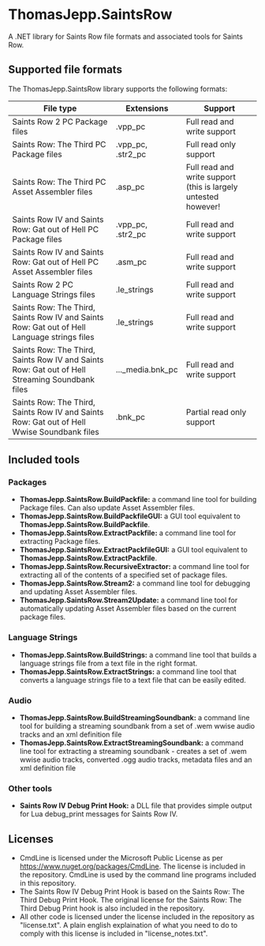 # ThomasJepp.SaintsRow
A .NET library for Saints Row file formats and associated tools for Saints Row.

## Supported file formats
The ThomasJepp.SaintsRow library supports the following formats:

| File type | Extensions | Support |
|-----------|------------|---------|
| Saints Row 2 PC Package files | .vpp_pc | Full read and write support |
| Saints Row: The Third PC Package files | .vpp_pc, .str2_pc | Full read only support |
| Saints Row: The Third PC Asset Assembler files | .asp_pc | Full read and write support (this is largely untested however! |
| Saints Row IV and Saints Row: Gat out of Hell PC Package files | .vpp_pc, .str2_pc | Full read and write support |
| Saints Row IV and Saints Row: Gat out of Hell PC Asset Assembler files | .asm_pc | Full read and write support |
| Saints Row 2 PC Language Strings files | .le_strings | Full read and write support |
| Saints Row: The Third, Saints Row IV and Saints Row: Gat out of Hell Language strings files | .le_strings | Full read and write support |
| Saints Row: The Third, Saints Row IV and Saints Row: Gat out of Hell Streaming Soundbank files | ..._media.bnk_pc | Full read and write support |
| Saints Row: The Third, Saints Row IV and Saints Row: Gat out of Hell Wwise Soundbank files | .bnk_pc | Partial read only support |

## Included tools
### Packages
 - **ThomasJepp.SaintsRow.BuildPackfile:** a command line tool for building Package files. Can also update Asset Assembler files.
 - **ThomasJepp.SaintsRow.BuildPackfileGUI:** a GUI tool equivalent to **ThomasJepp.SaintsRow.BuildPackfile**.
 - **ThomasJepp.SaintsRow.ExtractPackfile:** a command line tool for extracting Package files.
 - **ThomasJepp.SaintsRow.ExtractPackfileGUI:** a GUI tool equivalent to **ThomasJepp.SaintsRow.ExtractPackfile**.
 - **ThomasJepp.SaintsRow.RecursiveExtractor:** a command line tool for extracting all of the contents of a specified set of package files.
 - **ThomasJepp.SaintsRow.Stream2:** a command line tool for debugging and updating Asset Assembler files.
 - **ThomasJepp.SaintsRow.Stream2Update:** a command line tool for automatically updating Asset Assembler files based on the current package files.
 
### Language Strings
 - **ThomasJepp.SaintsRow.BuildStrings:** a command line tool that builds a language strings file from a text file in the right format.
 - **ThomasJepp.SaintsRow.ExtractStrings:** a command line tool that converts a language strings file to a text file that can be easily edited.

### Audio
 - **ThomasJepp.SaintsRow.BuildStreamingSoundbank:** a command line tool for building a streaming soundbank from a set of .wem wwise audio tracks and an xml definition file
 - **ThomasJepp.SaintsRow.ExtractStreamingSoundbank:** a command line tool for extracting a streaming soundbank - creates a set of .wem wwise audio tracks, converted .ogg audio tracks, metadata files and an xml definition file

### Other tools
 - **Saints Row IV Debug Print Hook:** a DLL file that provides simple output for Lua debug_print messages for Saints Row IV.

## Licenses
 - CmdLine is licensed under the Microsoft Public License as per https://www.nuget.org/packages/CmdLine. The license is included in the repository. CmdLine is used by the command line programs included in this repository.
 - The Saints Row IV Debug Print Hook is based on the Saints Row: The Third Debug Print Hook. The original license for the Saints Row: The Third Debug Print hook is also included in the repository.
 - All other code is licensed under the license included in the repository as "license.txt". A plain english explaination of what you need to do to comply with this license is included in "license_notes.txt".
